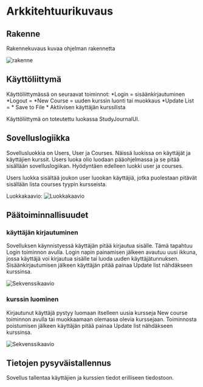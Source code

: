 # Arkkitehtuurikuvaus

## Rakenne

Rakennekuvaus kuvaa ohjelman rakennetta

![rakenne](https://github.com/forstjoh/ot-harjoitustyo/blob/master/ot-harjoitustyo-master/Opintojenseurantajarjestelma/dokumentointi/kuvat/rakenne.png)

## Käyttöliittymä

Käyttöliittymässä on seuraavat toiminnot:
	*Login = sisäänkirjautuminen
	*Logout =
	*New Course = uuden kurssin luonti tai muokkaus
	*Update List =
	* Save to File
	* Aktiivisen käyttäjän kurssilista

Käyttöliittymä on toteutettu luokassa StudyJournalUI.

## Sovelluslogiikka

Sovellusluokkia on Users, User ja Courses. Näissä luokissa on käyttäjät ja
käyttäjien kurssit.
Users luoka olio luodaan pääohjelmassa ja se pitää sisällään sovelluslogiikan.
Hyödyntäen edelleen luokki user ja courses.

Users luokka sisältää joukon user luookan käyttäjiä, jotka puolestaan pitävät 
sisällään lista courses tyypin kursseista.

Luokkakaavio:
![Luokkakaavio](https://github.com/forstjoh/ot-harjoitustyo/blob/master/ot-harjoitustyo-master/Opintojenseurantajarjestelma/dokumentointi/kuvat/luokkakaavio.png)


## Päätoiminnallisuudet

### käyttäjän kirjautuminen

Sovelluksen käynnistyessä käyttäjän pitää kirjautua sisälle. Tämä tapahtuu
Login toiminnon avulla.
Login napin painamisen jälkeen avautuu uusi ikkuna, jossa käyttäjä voi 
kirjautua sisälle tai luoda uuden käyttäjätunnuksen.
Sisäänkirjautumisen jälkeen käyttäjän pitää painaa Update list nähdäkseen 
kurssinsa.

![Sekvenssikaavio]()

### kurssin luominen

Kirjautunut käyttäjä pystyy luomaan itselleen uusia kursseja New course 
toiminnon avulla tai muokkaamaan olemassa olevia kurssejaan. Toiminnosta 
poistumisen jälkeen käyttäjän pitää painaa Update list nähdäkseen kurssinsa.

![Sekvenssikaavio]()

## Tietojen pysyväistallennus 

Sovellus tallentaa käyttäjien ja kurssien tiedot erilliseen tiedostoon. 
